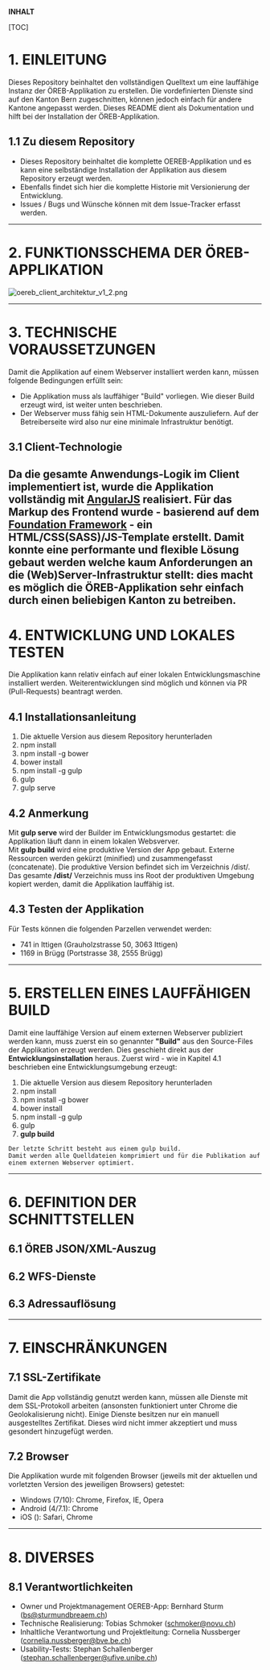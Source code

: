 **INHALT**

[TOC]

# 1. EINLEITUNG #
Dieses Repository beinhaltet den vollständigen Quelltext um eine lauffähige Instanz der ÖREB-Applikation zu erstellen. Die vordefinierten Dienste sind auf den Kanton Bern zugeschnitten, können jedoch einfach für andere Kantone angepasst werden. Dieses README dient als Dokumentation und hilft bei der Installation der ÖREB-Applikation. 

## 1.1 Zu diesem Repository ##
* Dieses Repository beinhaltet die komplette OEREB-Applikation und es kann eine selbständige Installation der Applikation aus diesem Repository erzeugt werden.
* Ebenfalls findet sich hier die komplette Historie mit Versionierung der Entwicklung. 
* Issues / Bugs und Wünsche können mit dem Issue-Tracker erfasst werden.

---

# 2. FUNKTIONSSCHEMA DER ÖREB-APPLIKATION #
![oereb_client_architektur_v1_2.png](https://bitbucket.org/repo/kbojGq/images/2306584680-oereb_client_architektur_v1_2.png)

---

# 3. TECHNISCHE VORAUSSETZUNGEN #
Damit die Applikation auf einem Webserver installiert werden kann, müssen folgende Bedingungen erfüllt sein:

* Die Applikation muss als lauffähiger "Build" vorliegen. Wie dieser Build erzeugt wird, ist weiter unten beschrieben.
* Der Webserver muss fähig sein HTML-Dokumente auszuliefern. Auf der Betreiberseite wird also nur eine minimale Infrastruktur benötigt.

## 3.1 Client-Technologie ##
Da die gesamte Anwendungs-Logik im Client implementiert ist, wurde die Applikation vollständig mit [AngularJS](https://angularjs.org/) realisiert. Für das Markup des Frontend wurde - basierend auf dem [Foundation Framework](http://foundation.zurb.com/) - ein HTML/CSS(SASS)/JS-Template erstellt.
Damit konnte eine performante und flexible Lösung gebaut werden welche kaum Anforderungen an die (Web)Server-Infrastruktur stellt: dies macht es möglich die ÖREB-Applikation sehr einfach durch einen beliebigen Kanton zu betreiben.
---

# 4. ENTWICKLUNG UND LOKALES TESTEN #
Die Applikation kann relativ einfach auf einer lokalen Entwicklungsmaschine installiert werden. Weiterentwicklungen sind möglich und können via PR (Pull-Requests) beantragt werden.

## 4.1 Installationsanleitung ##

1. Die aktuelle Version aus diesem Repository herunterladen
2. npm install
3. npm install -g bower
4. bower install
5. npm install -g gulp
6. gulp
7. gulp serve

## 4.2 Anmerkung ##
Mit **gulp serve** wird der Builder im Entwicklungsmodus gestartet: die Applikation läuft dann in einem lokalen Websverver.  
Mit **gulp build** wird eine produktive Version der App gebaut. Externe Ressourcen werden gekürzt (minified) und zusammengefasst (concatenate). Die produktive Version befindet sich im Verzeichnis /dist/. Das gesamte **/dist/** Verzeichnis muss ins Root der produktiven Umgebung kopiert werden, damit die Applikation lauffähig ist.

## 4.3 Testen der Applikation ##
Für Tests können die folgenden Parzellen verwendet werden:

* 741 in Ittigen (Grauholzstrasse 50, 3063 Ittigen)
* 1169 in Brügg (Portstrasse 38, 2555 Brügg)

---

# 5. ERSTELLEN EINES LAUFFÄHIGEN BUILD #
Damit eine lauffähige Version auf einem externen Webserver publiziert werden kann, muss zuerst ein so genannter **"Build"** aus den Source-Files der Applikation erzeugt werden. Dies geschieht direkt aus der **Entwicklungsinstallation** heraus. Zuerst wird - wie in Kapitel 4.1 beschrieben eine Entwicklungsumgebung erzeugt:

1. Die aktuelle Version aus diesem Repository herunterladen
2. npm install
3. npm install -g bower
4. bower install
5. npm install -g gulp
6. gulp
7. **gulp build**


```
Der letzte Schritt besteht aus einem gulp build. 
Damit werden alle Quelldateien komprimiert und für die Publikation auf einem externen Webserver optimiert.
```

---

# 6. DEFINITION DER SCHNITTSTELLEN #
## 6.1 ÖREB JSON/XML-Auszug ##

## 6.2 WFS-Dienste ##

## 6.3 Adressauflösung ##

---

# 7. EINSCHRÄNKUNGEN #
## 7.1 SSL-Zertifikate ##
Damit die App vollständig genutzt werden kann, müssen alle Dienste mit dem SSL-Protokoll arbeiten (ansonsten funktioniert unter Chrome die Geolokalisierung nicht). Einige Dienste besitzen nur ein manuell ausgestelltes Zertifikat. Dieses wird nicht immer akzeptiert und muss gesondert hinzugefügt werden. 

## 7.2 Browser ##
Die Applikation wurde mit folgenden Browser (jeweils mit der aktuellen und vorletzten Version des jeweiligen Browsers) getestet:

 * Windows (7/10): Chrome, Firefox, IE, Opera
 * Android (4/7.1): Chrome
 * iOS (): Safari, Chrome 

---

# 8. DIVERSES #
## 8.1 Verantwortlichkeiten ##

* Owner und Projektmanagement OEREB-App: Bernhard Sturm (bs@sturmundbreaem.ch)
* Technische Realisierung: Tobias Schmoker (schmoker@novu.ch)
* Inhaltliche Verantwortung und Projektleitung: Cornelia Nussberger (cornelia.nussberger@bve.be.ch)
* Usability-Tests: Stephan Schallenberger (stephan.schallenberger@ufive.unibe.ch)